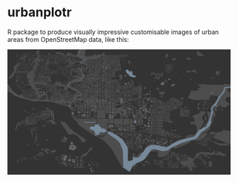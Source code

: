 # urbanplotr

R package to produce visually impressive customisable images of urban areas from
OpenStreetMap data, like this:

![fig](./examples/DC-map.png)
